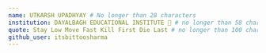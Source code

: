 ```yaml
---
name: UTKARSH UPADHYAY # No longer than 28 characters
institution: DAYALBAGH EDUCATIONAL INSTITUTE 🚩 # no longer than 58 characters
quote: Stay Low Move Fast Kill First Die Last # no longer than 100 characters, avoid using quotes(") to guarantee the format remains the same.
github_user: itsbittoosharma
---
```

